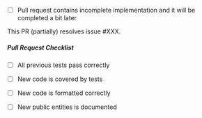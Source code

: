 - [ ] Pull request contains incomplete implementation and it will be completed a bit later

This PR (partially) resolves issue #XXX.

[//]: # (Describe how you resolved issue here)

##### Pull Request Checklist

- [ ] All previous tests pass correctly
- [ ] New code is covered by tests
- [ ] New code is formatted correctly
- [ ] New public entities is documented

